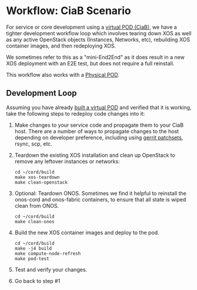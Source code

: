 # Workflow: CiaB Scenario

For service or core development using a [virtual POD
(CiaB)](/install_virtual.md), we have a tighter development workflow loop which
involves tearing down XOS as well as any active OpenStack objects (Instances,
Networks, etc), rebuilding XOS container images, and then redeploying XOS.

We sometimes refer to this as a "mini-End2End" as it does result in a new XOS
deployment with an E2E test, but does not require a full reinstall.

This workflow also works with a [Physical POD](/install_physical.md).

## Development Loop

Assuming you have already [built a virtual POD](/install_virtual.md) and
verified that it is working, take the following steps to redeploy code changes
into it:

1. Make changes to your service code and propagate them to your CiaB host.
   There are a number of ways to propagate changes to the host depending on
   developer preference, including using [gerrit
   patchsets](/getting_the_code.md#download-patchsets), rsync, scp, etc.

2. Teardown the existing XOS installation and clean up OpenStack to
   remove any leftover instances or networks:

    ```
    cd ~/cord/build
    make xos-teardown
    make clean-openstack
    ```

3. Optional: Teardown ONOS. Sometimes we find it helpful to reinstall the
   onos-cord and onos-fabric containers, to ensure that all state is wiped
   clean from ONOS.

    ```
    cd ~/cord/build
    make clean-onos
    ```

4. Build the new XOS container images and deploy to the pod.

    ```
    cd ~/cord/build
    make -j4 build
    make compute-node-refresh
    make pod-test
    ```

5. Test and verify your changes.

6. Go back to step #1

